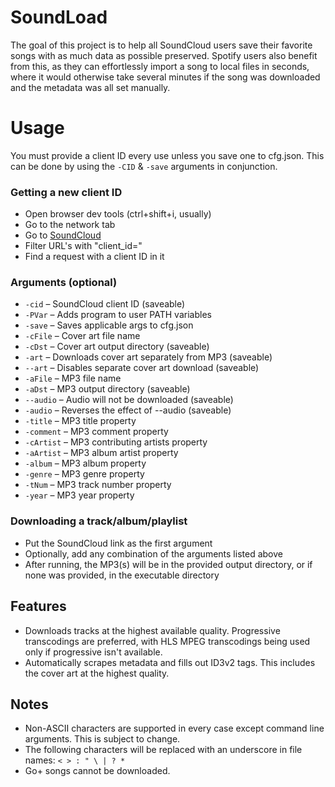 # SoundLoad
The goal of this project is to help all SoundCloud users save their favorite songs 
with as much data as possible preserved. Spotify users also benefit from this, as 
they can effortlessly import a song to local files in seconds, where it would otherwise 
take several minutes if the song was downloaded and the metadata was all set manually.

# Usage
You must provide a client ID every use unless you save one to cfg.json. This can be done 
by using the `-CID` & `-save` arguments in conjunction.

### Getting a new client ID
- Open browser dev tools (ctrl+shift+i, usually)
- Go to the network tab
- Go to [SoundCloud](https://soundcloud.com)
- Filter URL's with "client_id="
- Find a request with a client ID in it

### Arguments (optional)
- `-cid` – SoundCloud client ID (saveable)
- `-PVar` – Adds program to user PATH variables
- `-save` – Saves applicable args to cfg.json
- `-cFile` – Cover art file name
- `-cDst` – Cover art output directory (saveable)
- `-art` – Downloads cover art separately from MP3 (saveable)
- `--art` – Disables separate cover art download (saveable)
- `-aFile` – MP3 file name
- `-aDst` – MP3 output directory (saveable)
- `--audio` – Audio will not be downloaded (saveable)
- `-audio` – Reverses the effect of --audio (saveable)
- `-title` – MP3 title property
- `-comment` – MP3 comment property
- `-cArtist` – MP3 contributing artists property
- `-aArtist` – MP3 album artist property
- `-album` – MP3 album property
- `-genre` – MP3 genre property
- `-tNum` – MP3 track number property
- `-year` – MP3 year property

### Downloading a track/album/playlist
- Put the SoundCloud link as the first argument
- Optionally, add any combination of the arguments listed above
- After running, the MP3(s) will be in the provided output directory, or if none was provided, in the executable directory

## Features
- Downloads tracks at the highest available quality. Progressive transcodings are
preferred, with HLS MPEG transcodings being used only if progressive isn't available.
- Automatically scrapes metadata and fills out ID3v2 tags. This includes the cover art at the 
highest quality.

## Notes
- Non-ASCII characters are supported in every case except command line arguments. This is subject to change.
- The following characters will be replaced with an underscore in file names: `< > : " \ | ? *`
- Go+ songs cannot be downloaded.
